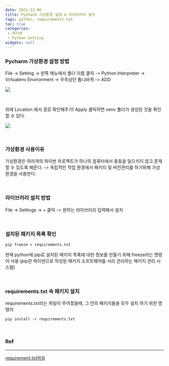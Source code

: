 ```yaml
---
date: 2021-12-06
title: Pycharm 가상환경 설정 & 라이브러리 설치 
tags: python, requirements.txt
toc: true
categories:
 - 파이썬
 - Python Setting
widgets: null
---
```


### **Pycharm 가상환경 설정 방법**
File -> Setting -> 왼쪽 메뉴에서 폴더 이름 클릭 -> Python Interpreter
-> Virtualenv Environment -> 우측상단 톱니바퀴 -> ADD

![](/images/python_basic_1/venv.PNG)

<br>

위에 Location 에서 경로 확인해주기!
Apply 클릭하면 venv 폴더가 생성된 것을 확인할 수 있다.

![](/images/python_basic_1/venv1.PNG)


<br>

### **가상환경 사용이유**
가상환경은 여러개의 파이썬 프로젝트가 하나의 컴퓨터에서 충동을 일으키지 않고 존재할 수 있도록 해준다.
-> 독립적인 작업 환경에서 패키지 및 버전관리를 하기위해 가상환경을 사용한다.

<br>

### **라이브러리 설치 방법**
File -> Settings -> + 클릭 -> 원하는 라이브러리 입력해서 설치

<br>

### **설치된 패키지 목록 확인**
	pip freeze > requirements.txt

현재 python에 pip로 설치된 패키지 목록에 대한 정보를 만들기 위해 freeze라는 명령어 사용
(pip란 파이썬으로 작성된 패키지 소프트웨어를 서리 관리하는 패키지 관리 시스템)



<br>

### **requirements.txt 속 패키지 설치**

requirements.txt라는 파일이 주어졌을때,
그 안의 패키지들을 모두 설치 하기 위한 명령어

	pip install -r requirements.txt



<br>


### **Ref**
---
[requirement.txt파일](https://computer-science-student.tistory.com/221)

<br>
<br>
<br>
<br>


